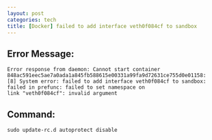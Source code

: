 ```yaml
---
layout: post
categories: tech
title: [Docker] failed to add interface veth0f084cf to sandbox
---
```


## Error Message:

    Error response from daemon: Cannot start container 848ac591eec5ae7a0ada1a845fb588615e00331a99fa9d72631ce755d0e01158:
    [8] System error: failed to add interface veth0f084cf to sandbox: failed in prefunc: failed to set namespace on
    link "veth0f084cf": invalid argument

## Command:

    sudo update-rc.d autoprotect disable

